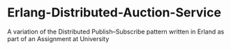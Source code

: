 # Erlang-Distributed-Auction-Service
A variation of the Distributed Publish–Subscribe pattern written in Erland as part of an Assignment at University
